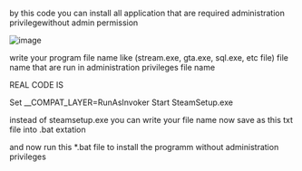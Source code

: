 by this code you can install all application that are required administration privilegewithout admin permission

![image](https://github.com/Himilp/run-admin-app-with-non-admin-rights/assets/85860303/fb40c78b-646d-4a8e-98ea-7680e82481d5)

write your program file name like (stream.exe, gta.exe, sql.exe, etc file) file name that are run in administration privileges file name

REAL CODE IS

Set __COMPAT_LAYER=RunAsInvoker
Start SteamSetup.exe

instead of steamsetup.exe you can write your file name
now save as this txt file into .bat extation

and now run this *.bat file to install the programm without administration privileges

